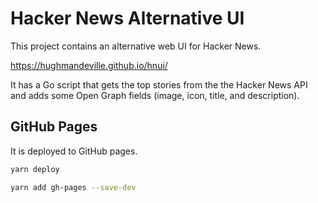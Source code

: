 # Hacker News Alternative UI

This project contains an alternative web UI for Hacker News.

<https://hughmandeville.github.io/hnui/>

It has a Go script that gets the top stories from the the Hacker News API and adds some Open Graph fields (image, icon, title, and description).

## GitHub Pages

It is deployed to GitHub pages.

```sh
yarn deploy
```

```sh
yarn add gh-pages --save-dev
```
